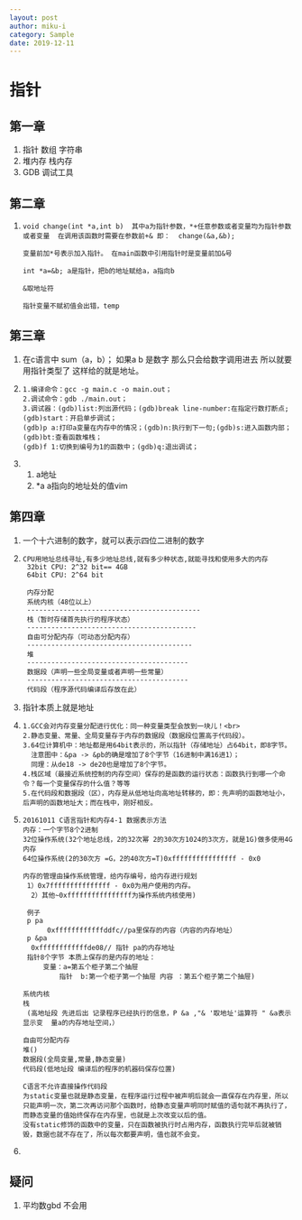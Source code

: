 ```yaml
---
layout: post
author: miku-i
category: Sample
date: 2019-12-11
---
```


# 指针

## 第一章

1. 指针 数组 字符串
2. 堆内存 栈内存
3. GDB 调试工具

## 第二章

1. ```
   void change(int *a,int b)  其中a为指针参数，*+任意参数或者变量均为指针参数或者变量  在调用该函数时需要在参数前+& 即：  change(&a,&b);
   
   变量前加*号表示加入指针。 在main函数中引用指针时是变量前加&号
   
   int *a=&b; a是指针，把b的地址赋给a，a指向b
   
   &取地址符
   
   指针变量不赋初值会出错，temp
   ```

## 第三章

1. 在c语言中 sum（a，b）；
   如果a b 是数字 那么只会给数字调用进去
   所以就要用指针类型了 这样给的就是地址。

1. ```
   1.编译命令：gcc -g main.c -o main.out；
   2.调试命令：gdb ./main.out；
   3.调试器：(gdb)list:列出源代码；(gdb)break line-number:在指定行数打断点;(gdb)start：开启单步调试；
   (gdb)p a:打印a变量在内存中的情况；(gdb)n:执行到下一句;(gdb)s:进入函数内部；(gdb)bt:查看函数堆栈；
   (gdb)f 1:切换到编号为1的函数中；(gdb)q:退出调试；
   ```

2. 1. a地址
   2. *a a指向的地址处的值vim 

## 第四章

1. 一个十六进制的数字，就可以表示四位二进制的数字

2. ```
   CPU用地址总线寻址,有多少地址总线,就有多少种状态,就能寻找和使用多大的内存
    32bit CPU: 2^32 bit== 4GB
    64bit CPU: 2^64 bit
   
    内存分配
    系统内核（48位以上）
    -------------------------------------------
    栈（暂时存储首先执行的程序状态）
    ------------------------------------------
    自由可分配内存（可动态分配内存）
    -----------------------------------------
    堆
    ----------------------------------------
    数据段（声明一些全局变量或者声明一些常量）
    ----------------------------------------
    代码段（程序源代码编译后存放在此）
   ```

3. 指针本质上就是地址

   

4. ```
   1.GCC会对内存变量分配进行优化：同一种变量类型会放到一块儿！<br>
   2.静态变量、常量、全局变量存于内存的数据段（数据段位置高于代码段）。
   3.64位计算机中：地址都是用64bit表示的，所以指针（存储地址）占64bit，即8字节。
     注意图中：&pa -> &pb的确是增加了8个字节（16进制中满16进1）；
     同理：从de18 -> de20也是增加了8个字节。
   4.栈区域（最接近系统控制的内存空间）保存的是函数的运行状态：函数执行到哪一个命令？每一个变量保存的什么值？等等
   5.在代码段和数据段（区），内存是从低地址向高地址转移的，即：先声明的函数地址小，后声明的函数地址大；而在栈中，刚好相反。
   ```

5. ```
   20161011 C语言指针和内存4-1 数据表示方法
   内存：一个字节8个2进制
   32位操作系统(32个地址总线，2的32次幂 2的30次方1024的3次方，就是1G)做多使用4G内存
   64位操作系统(2的30次方 =G，2的40次方=T)0xffffffffffffffff - 0x0
   
   内存的管理由操作系统管理，给内存编号，给内存进行规划
    1）0x7fffffffffffffff - 0x0为用户使用的内存。
     2）其他~0xffffffffffffffff为操作系统内核使用)
   
   	例子
   	p pa 
    	 0xffffffffffffddfc//pa里保存的内容（内容的内存地址）
   	p &pa
   	 0xffffffffffffde08// 指针 pa的内存地址
   	指针8个字节 本质上保存的是内存的地址：
   		变量：a=第五个柜子第二个抽屉
    		指针  b:第一个柜子第一个抽屉 内容 ：第五个柜子第二个抽屉)
   
   系统内核
   栈
   	(高地址段 先进后出 记录程序已经执行的信息，P &a ,"& '取地址'运算符 " &a表示显示变	量a的内存地址空间，）
   
   自由可分配内存
   堆()
   数据段(全局变量,常量,静态变量)
   代码段(低地址段 编译后的程序的机器码保存位置)
   
   C语言不允许直接操作代码段
   为static变量也就是静态变量，在程序运行过程中被声明后就会一直保存在内存里，所以只能声明一次，第二次再访问那个函数时，给静态变量声明同时赋值的语句就不再执行了，而静态变量的值始终保存在内存里，也就是上次改变以后的值。
   没有static修饰的函数中的变量，只在函数被执行时占用内存，函数执行完毕后就被销毁，数据也就不存在了，所以每次都要声明，值也就不会变。
   ```

6. 

## 疑问

1. 平均数gbd 不会用

